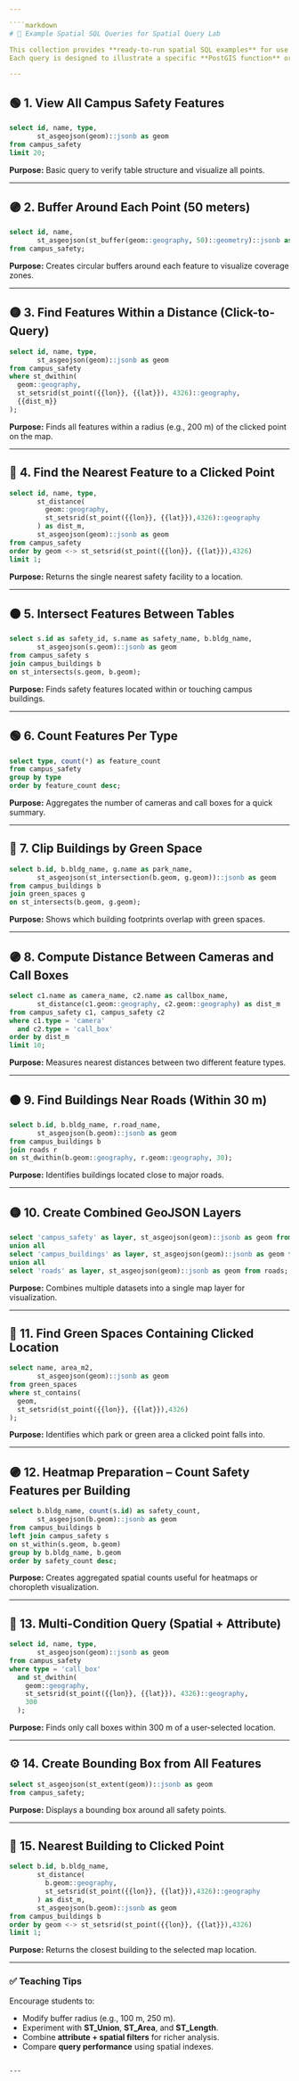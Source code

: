 ```yaml
---

````markdown
# 🧠 Example Spatial SQL Queries for Spatial Query Lab

This collection provides **ready-to-run spatial SQL examples** for use with the Spatial Query Lab teaching environment.  
Each query is designed to illustrate a specific **PostGIS function** or **geospatial analysis concept**, ideal for interactive classroom exercises.

---
```


## 🟢 1. View All Campus Safety Features
```sql
select id, name, type,
       st_asgeojson(geom)::jsonb as geom
from campus_safety
limit 20;
````

**Purpose:** Basic query to verify table structure and visualize all points.

---

## 🟣 2. Buffer Around Each Point (50 meters)

```sql
select id, name,
       st_asgeojson(st_buffer(geom::geography, 50)::geometry)::jsonb as geom
from campus_safety;
```

**Purpose:** Creates circular buffers around each feature to visualize coverage zones.

---

## 🟡 3. Find Features Within a Distance (Click-to-Query)

```sql
select id, name, type,
       st_asgeojson(geom)::jsonb as geom
from campus_safety
where st_dwithin(
  geom::geography,
  st_setsrid(st_point({{lon}}, {{lat}}), 4326)::geography,
  {{dist_m}}
);
```

**Purpose:** Finds all features within a radius (e.g., 200 m) of the clicked point on the map.

---

## 🔵 4. Find the Nearest Feature to a Clicked Point

```sql
select id, name, type,
       st_distance(
         geom::geography,
         st_setsrid(st_point({{lon}}, {{lat}}),4326)::geography
       ) as dist_m,
       st_asgeojson(geom)::jsonb as geom
from campus_safety
order by geom <-> st_setsrid(st_point({{lon}}, {{lat}}),4326)
limit 1;
```

**Purpose:** Returns the single nearest safety facility to a location.

---

## 🟠 5. Intersect Features Between Tables

```sql
select s.id as safety_id, s.name as safety_name, b.bldg_name,
       st_asgeojson(s.geom)::jsonb as geom
from campus_safety s
join campus_buildings b
on st_intersects(s.geom, b.geom);
```

**Purpose:** Finds safety features located within or touching campus buildings.

---

## 🟢 6. Count Features Per Type

```sql
select type, count(*) as feature_count
from campus_safety
group by type
order by feature_count desc;
```

**Purpose:** Aggregates the number of cameras and call boxes for a quick summary.

---

## 🔵 7. Clip Buildings by Green Space

```sql
select b.id, b.bldg_name, g.name as park_name,
       st_asgeojson(st_intersection(b.geom, g.geom))::jsonb as geom
from campus_buildings b
join green_spaces g
on st_intersects(b.geom, g.geom);
```

**Purpose:** Shows which building footprints overlap with green spaces.

---

## 🟣 8. Compute Distance Between Cameras and Call Boxes

```sql
select c1.name as camera_name, c2.name as callbox_name,
       st_distance(c1.geom::geography, c2.geom::geography) as dist_m
from campus_safety c1, campus_safety c2
where c1.type = 'camera'
  and c2.type = 'call_box'
order by dist_m
limit 10;
```

**Purpose:** Measures nearest distances between two different feature types.

---

## 🟤 9. Find Buildings Near Roads (Within 30 m)

```sql
select b.id, b.bldg_name, r.road_name,
       st_asgeojson(b.geom)::jsonb as geom
from campus_buildings b
join roads r
on st_dwithin(b.geom::geography, r.geom::geography, 30);
```

**Purpose:** Identifies buildings located close to major roads.

---

## 🟡 10. Create Combined GeoJSON Layers

```sql
select 'campus_safety' as layer, st_asgeojson(geom)::jsonb as geom from campus_safety
union all
select 'campus_buildings' as layer, st_asgeojson(geom)::jsonb as geom from campus_buildings
union all
select 'roads' as layer, st_asgeojson(geom)::jsonb as geom from roads;
```

**Purpose:** Combines multiple datasets into a single map layer for visualization.

---

## 🔴 11. Find Green Spaces Containing Clicked Location

```sql
select name, area_m2,
       st_asgeojson(geom)::jsonb as geom
from green_spaces
where st_contains(
  geom,
  st_setsrid(st_point({{lon}}, {{lat}}),4326)
);
```

**Purpose:** Identifies which park or green area a clicked point falls into.

---

## 🟣 12. Heatmap Preparation – Count Safety Features per Building

```sql
select b.bldg_name, count(s.id) as safety_count,
       st_asgeojson(b.geom)::jsonb as geom
from campus_buildings b
left join campus_safety s
on st_within(s.geom, b.geom)
group by b.bldg_name, b.geom
order by safety_count desc;
```

**Purpose:** Creates aggregated spatial counts useful for heatmaps or choropleth visualization.

---

## 🧩 13. Multi-Condition Query (Spatial + Attribute)

```sql
select id, name, type,
       st_asgeojson(geom)::jsonb as geom
from campus_safety
where type = 'call_box'
  and st_dwithin(
    geom::geography,
    st_setsrid(st_point({{lon}}, {{lat}}), 4326)::geography,
    300
  );
```

**Purpose:** Finds only call boxes within 300 m of a user-selected location.

---

## ⚙️ 14. Create Bounding Box from All Features

```sql
select st_asgeojson(st_extent(geom))::jsonb as geom
from campus_safety;
```

**Purpose:** Displays a bounding box around all safety points.

---

## 🧠 15. Nearest Building to Clicked Point

```sql
select b.id, b.bldg_name,
       st_distance(
         b.geom::geography,
         st_setsrid(st_point({{lon}}, {{lat}}),4326)::geography
       ) as dist_m,
       st_asgeojson(b.geom)::jsonb as geom
from campus_buildings b
order by geom <-> st_setsrid(st_point({{lon}}, {{lat}}),4326)
limit 1;
```

**Purpose:** Returns the closest building to the selected map location.

---

### ✅ Teaching Tips

Encourage students to:

* Modify buffer radius (e.g., 100 m, 250 m).
* Experiment with **ST_Union**, **ST_Area**, and **ST_Length**.
* Combine **attribute + spatial filters** for richer analysis.
* Compare **query performance** using spatial indexes.
````

---


